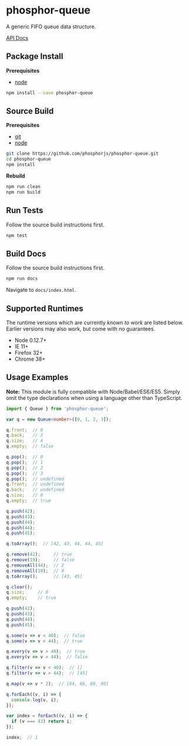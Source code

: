 phosphor-queue
==============

A generic FIFO queue data structure.

[API Docs](http://phosphorjs.github.io/phosphor-queue/)


Package Install
---------------

**Prerequisites**
- [node](http://nodejs.org/)

```bash
npm install --save phosphor-queue
```


Source Build
------------

**Prerequisites**
- [git](http://git-scm.com/)
- [node](http://nodejs.org/)

```bash
git clone https://github.com/phosphorjs/phosphor-queue.git
cd phosphor-queue
npm install
```

**Rebuild**
```bash
npm run clean
npm run build
```


Run Tests
---------

Follow the source build instructions first.

```bash
npm test
```


Build Docs
----------

Follow the source build instructions first.

```bash
npm run docs
```

Navigate to `docs/index.html`.


Supported Runtimes
------------------

The runtime versions which are currently *known to work* are listed below.
Earlier versions may also work, but come with no guarantees.

- Node 0.12.7+
- IE 11+
- Firefox 32+
- Chrome 38+


Usage Examples
--------------
**Note:** This module is fully compatible with Node/Babel/ES6/ES5. Simply
omit the type declarations when using a language other than TypeScript.

```typescript
import { Queue } from 'phosphor-queue';

var q = new Queue<number>([0, 1, 2, 3]);

q.front;  // 0
q.back;   // 3
q.size;   // 4
q.empty;  // false

q.pop();  // 0
q.pop();  // 1
q.pop();  // 2
q.pop();  // 3
q.pop();  // undefined
q.front;  // undefined
q.back;   // undefined
q.size;   // 0
q.empty;  // true

q.push(42);
q.push(43);
q.push(44);
q.push(44);
q.push(45);

q.toArray();  // [42, 43, 44, 44, 45]

q.remove(42);     // true
q.remove(19);     // false
q.removeAll(44);  // 2
q.removeAll(19);  // 0
q.toArray();      // [43, 45]

q.clear();
q.size;     // 0
q.empty;    // true

q.push(42);
q.push(43);
q.push(44);
q.push(45);

q.some(v => v < 40);  // false
q.some(v => v > 44);  // true

q.every(v => v > 40);  // true
q.every(v => v > 44);  // false

q.filter(v => v < 40);  // []
q.filter(v => v > 44);  // [45]

q.map(v => v * 2);  // [84, 86, 88, 90]

q.forEach((v, i) => {
  console.log(v, i);
});

var index = forEach((v, i) => {
  if (v === 43) return i;
});

index;  // 1
```
